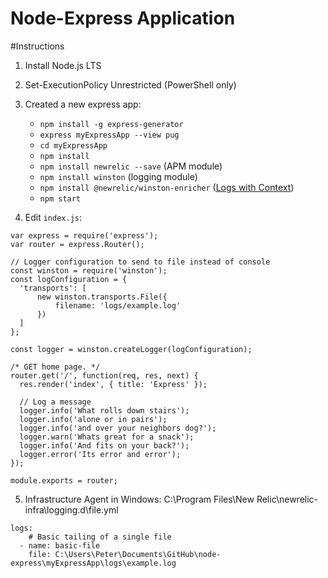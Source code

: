 # Node-Express Application

#Instructions
1. Install Node.js LTS
2. Set-ExecutionPolicy Unrestricted (PowerShell only)
3. Created a new express app:

    - `npm install -g express-generator`
    - `express myExpressApp --view pug`
    - `cd myExpressApp`
    - `npm install`
    - `npm install newrelic --save` (APM module)
    - `npm install winston` (logging module)
    - `npm install @newrelic/winston-enricher` ([Logs with Context](https://www.npmjs.com/package/@newrelic/winston-enricher))
    - `npm start`

4. Edit `index.js`:

```
var express = require('express');
var router = express.Router();

// Logger configuration to send to file instead of console
const winston = require('winston');
const logConfiguration = {
  'transports': [
      new winston.transports.File({
          filename: 'logs/example.log'
      })
  ]
};

const logger = winston.createLogger(logConfiguration);

/* GET home page. */
router.get('/', function(req, res, next) {
  res.render('index', { title: 'Express' });
  
  // Log a message
  logger.info('What rolls down stairs');
  logger.info('alone or in pairs');
  logger.info('and over your neighbors dog?');
  logger.warn('Whats great for a snack');
  logger.info('And fits on your back?');
  logger.error('Its error and error');
});

module.exports = router;
```

5. Infrastructure Agent in Windows: C:\Program Files\New Relic\newrelic-infra\logging.d\file.yml

```
logs:
    # Basic tailing of a single file
  - name: basic-file
    file: C:\Users\Peter\Documents\GitHub\node-express\myExpressApp\logs\example.log
```